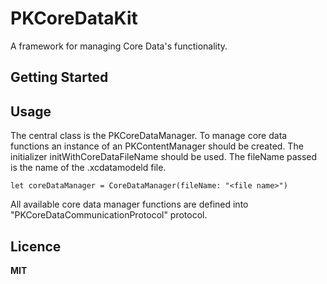 # PKCoreDataKit 
A framework for managing Core Data's functionality.

## Getting Started


## Usage

The central class is the PKCoreDataManager. To manage core data functions an instance of an PKContentManager should be created. The initializer initWithCoreDataFileName should be used. The fileName passed is the name of the .xcdatamodeld file.

```
let coreDataManager = CoreDataManager(fileName: "<file name>")
```

All available core data manager functions are defined into "PKCoreDataCommunicationProtocol" protocol.

## Licence

**MIT**
